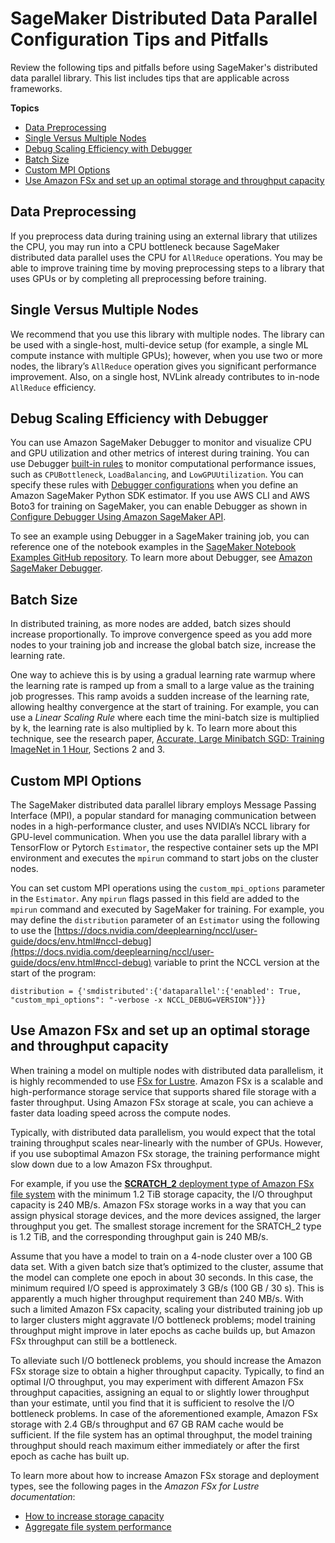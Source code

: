# SageMaker Distributed Data Parallel Configuration Tips and Pitfalls<a name="data-parallel-config"></a>

Review the following tips and pitfalls before using SageMaker's distributed data parallel library\. This list includes tips that are applicable across frameworks\.

**Topics**
+ [Data Preprocessing](#data-parallel-config-dataprep)
+ [Single Versus Multiple Nodes](#data-parallel-config-multi-node)
+ [Debug Scaling Efficiency with Debugger](#data-parallel-config-debug)
+ [Batch Size](#data-parallel-config-batch-size)
+ [Custom MPI Options](#data-parallel-config-mpi-custom)
+ [Use Amazon FSx and set up an optimal storage and throughput capacity](#data-parallel-config-fxs)

## Data Preprocessing<a name="data-parallel-config-dataprep"></a>

If you preprocess data during training using an external library that utilizes the CPU, you may run into a CPU bottleneck because SageMaker distributed data parallel uses the CPU for `AllReduce` operations\. You may be able to improve training time by moving preprocessing steps to a library that uses GPUs or by completing all preprocessing before training\.

## Single Versus Multiple Nodes<a name="data-parallel-config-multi-node"></a>

We recommend that you use this library with multiple nodes\. The library can be used with a single\-host, multi\-device setup \(for example, a single ML compute instance with multiple GPUs\); however, when you use two or more nodes, the library’s `AllReduce` operation gives you significant performance improvement\. Also, on a single host, NVLink already contributes to in\-node `AllReduce` efficiency\.

## Debug Scaling Efficiency with Debugger<a name="data-parallel-config-debug"></a>

You can use Amazon SageMaker Debugger to monitor and visualize CPU and GPU utilization and other metrics of interest during training\. You can use Debugger [built\-in rules](https://docs.aws.amazon.com/sagemaker/latest/dg/debugger-built-in-rules.html) to monitor computational performance issues, such as `CPUBottleneck`, `LoadBalancing`, and `LowGPUUtilization`\. You can specify these rules with [Debugger configurations](https://docs.aws.amazon.com/sagemaker/latest/dg/debugger-configuration.html) when you define an Amazon SageMaker Python SDK estimator\. If you use AWS CLI and AWS Boto3 for training on SageMaker, you can enable Debugger as shown in [Configure Debugger Using Amazon SageMaker API](https://docs.aws.amazon.com/sagemaker/latest/dg/debugger-createtrainingjob-api.html)\.

To see an example using Debugger in a SageMaker training job, you can reference one of the notebook examples in the [SageMaker Notebook Examples GitHub repository](https://github.com/aws/amazon-sagemaker-examples/tree/master/sagemaker-debugger)\. To learn more about Debugger, see [Amazon SageMaker Debugger](https://docs.aws.amazon.com/sagemaker/latest/dg/train-debugger.html)\.

## Batch Size<a name="data-parallel-config-batch-size"></a>

In distributed training, as more nodes are added, batch sizes should increase proportionally\. To improve convergence speed as you add more nodes to your training job and increase the global batch size, increase the learning rate\.

One way to achieve this is by using a gradual learning rate warmup where the learning rate is ramped up from a small to a large value as the training job progresses\. This ramp avoids a sudden increase of the learning rate, allowing healthy convergence at the start of training\. For example, you can use a *Linear Scaling Rule* where each time the mini\-batch size is multiplied by k, the learning rate is also multiplied by k\. To learn more about this technique, see the research paper, [Accurate, Large Minibatch SGD: Training ImageNet in 1 Hour](https://arxiv.org/pdf/1706.02677.pdf), Sections 2 and 3\.

## Custom MPI Options<a name="data-parallel-config-mpi-custom"></a>

The SageMaker distributed data parallel library employs Message Passing Interface \(MPI\), a popular standard for managing communication between nodes in a high\-performance cluster, and uses NVIDIA’s NCCL library for GPU\-level communication\. When you use the data parallel library with a TensorFlow or Pytorch `Estimator`, the respective container sets up the MPI environment and executes the `mpirun` command to start jobs on the cluster nodes\.

You can set custom MPI operations using the `custom_mpi_options` parameter in the `Estimator`\. Any `mpirun` flags passed in this field are added to the `mpirun` command and executed by SageMaker for training\. For example, you may define the `distribution` parameter of an `Estimator` using the following to use the [https://docs.nvidia.com/deeplearning/nccl/user-guide/docs/env.html#nccl-debug](https://docs.nvidia.com/deeplearning/nccl/user-guide/docs/env.html#nccl-debug) variable to print the NCCL version at the start of the program:

```
distribution = {'smdistributed':{'dataparallel':{'enabled': True, "custom_mpi_options": "-verbose -x NCCL_DEBUG=VERSION"}}}
```

## Use Amazon FSx and set up an optimal storage and throughput capacity<a name="data-parallel-config-fxs"></a>

When training a model on multiple nodes with distributed data parallelism, it is highly recommended to use [FSx for Lustre](https://docs.aws.amazon.com/fsx/latest/LustreGuide/what-is.html)\. Amazon FSx is a scalable and high\-performance storage service that supports shared file storage with a faster throughput\. Using Amazon FSx storage at scale, you can achieve a faster data loading speed across the compute nodes\.

Typically, with distributed data parallelism, you would expect that the total training throughput scales near\-linearly with the number of GPUs\. However, if you use suboptimal Amazon FSx storage, the training performance might slow down due to a low Amazon FSx throughput\. 

For example, if you use the [**SCRATCH\_2** deployment type of Amazon FSx file system](https://docs.aws.amazon.com/fsx/latest/LustreGuide/performance.html#fsx-aggregate-perf) with the minimum 1\.2 TiB storage capacity, the I/O throughput capacity is 240 MB/s\. Amazon FSx storage works in a way that you can assign physical storage devices, and the more devices assigned, the larger throughput you get\. The smallest storage increment for the SRATCH\_2 type is 1\.2 TiB, and the corresponding throughput gain is 240 MB/s\.

Assume that you have a model to train on a 4\-node cluster over a 100 GB data set\. With a given batch size that’s optimized to the cluster, assume that the model can complete one epoch in about 30 seconds\. In this case, the minimum required I/O speed is approximately 3 GB/s \(100 GB / 30 s\)\. This is apparently a much higher throughput requirement than 240 MB/s\. With such a limited Amazon FSx capacity, scaling your distributed training job up to larger clusters might aggravate I/O bottleneck problems; model training throughput might improve in later epochs as cache builds up, but Amazon FSx throughput can still be a bottleneck\.

To alleviate such I/O bottleneck problems, you should increase the Amazon FSx storage size to obtain a higher throughput capacity\. Typically, to find an optimal I/O throughput, you may experiment with different Amazon FSx throughput capacities, assigning an equal to or slightly lower throughput than your estimate, until you find that it is sufficient to resolve the I/O bottleneck problems\. In case of the aforementioned example, Amazon FSx storage with 2\.4 GB/s throughput and 67 GB RAM cache would be sufficient\. If the file system has an optimal throughput, the model training throughput should reach maximum either immediately or after the first epoch as cache has built up\.

To learn more about how to increase Amazon FSx storage and deployment types, see the following pages in the *Amazon FSx for Lustre documentation*:
+  [How to increase storage capacity](https://docs.aws.amazon.com/fsx/latest/LustreGuide/managing-storage-capacity.html#increase-storage-capacity) 
+  [Aggregate file system performance](https://docs.aws.amazon.com/fsx/latest/LustreGuide/performance.html#fsx-aggregate-perf) 